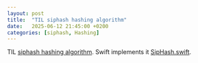 ```yaml
---
layout: post
title:  "TIL siphash hashing algorithm"
date:   2025-06-12 21:45:00 +0200
categories: [siphash, Hashing]
---
```

TIL [siphash hashing algorithm](https://131002.net/siphash/). Swift implements it [SipHash.swift](https://github.com/swiftlang/swift/blob/c1f638846a0a1fd2084406c5fad5606e373795ab/stdlib/public/core/SipHash.swift).
